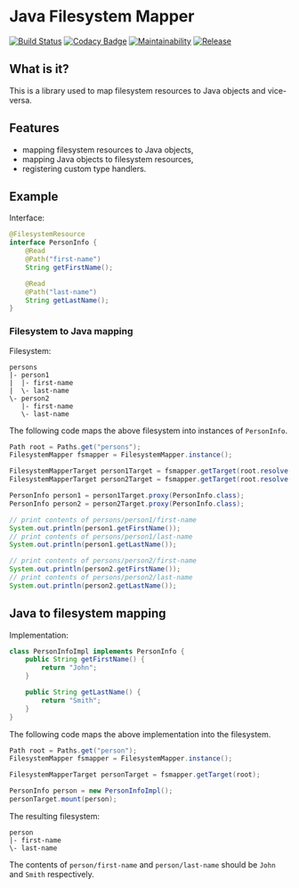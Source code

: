 # Java Filesystem Mapper

[![Build Status](https://travis-ci.com/kjarosh/jfm.svg?branch=master)](https://travis-ci.com/kjarosh/jfm)
[![Codacy Badge](https://api.codacy.com/project/badge/Grade/73a0054f65344a96867c51361c9486c8)](https://www.codacy.com/app/kjarosh/jfm?utm_source=github.com&amp;utm_medium=referral&amp;utm_content=kjarosh/jfm&amp;utm_campaign=Badge_Grade)
[![Maintainability](https://api.codeclimate.com/v1/badges/6585b2f62e6e75643704/maintainability)](https://codeclimate.com/github/kjarosh/jfm/maintainability)
[![Release](https://jitpack.io/v/kjarosh/jfm.svg)](https://jitpack.io/#kjarosh/jfm)

## What is it?

This is a library used to map filesystem resources to Java objects and vice-versa.

## Features

- mapping filesystem resources to Java objects,
- mapping Java objects to filesystem resources,
- registering custom type handlers.

## Example

Interface:

```java
@FilesystemResource
interface PersonInfo {
    @Read
    @Path("first-name")
    String getFirstName();

    @Read
    @Path("last-name")
    String getLastName();
}
```

### Filesystem to Java mapping

Filesystem:

```text
persons
|- person1
|  |- first-name
|  \- last-name
\- person2
   |- first-name
   \- last-name
```

The following code maps the above filesystem into instances of `PersonInfo`.

```java
Path root = Paths.get("persons");
FilesystemMapper fsmapper = FilesystemMapper.instance();

FilesystemMapperTarget person1Target = fsmapper.getTarget(root.resolve("person1"));
FilesystemMapperTarget person2Target = fsmapper.getTarget(root.resolve("person2"));

PersonInfo person1 = person1Target.proxy(PersonInfo.class);
PersonInfo person2 = person2Target.proxy(PersonInfo.class);

// print contents of persons/person1/first-name
System.out.println(person1.getFirstName());
// print contents of persons/person1/last-name
System.out.println(person1.getLastName());

// print contents of persons/person2/first-name
System.out.println(person2.getFirstName());
// print contents of persons/person2/last-name
System.out.println(person2.getLastName());
``` 

## Java to filesystem mapping

Implementation:

```java
class PersonInfoImpl implements PersonInfo {
    public String getFirstName() {
        return "John";
    }

    public String getLastName() {
        return "Smith";
    }
}
```

The following code maps the above implementation into the filesystem.

```java
Path root = Paths.get("person");
FilesystemMapper fsmapper = FilesystemMapper.instance();

FilesystemMapperTarget personTarget = fsmapper.getTarget(root);

PersonInfo person = new PersonInfoImpl();
personTarget.mount(person);
``` 

The resulting filesystem:

```text
person
|- first-name
\- last-name
```

The contents of `person/first-name` and `person/last-name` should be `John`
and `Smith` respectively.
